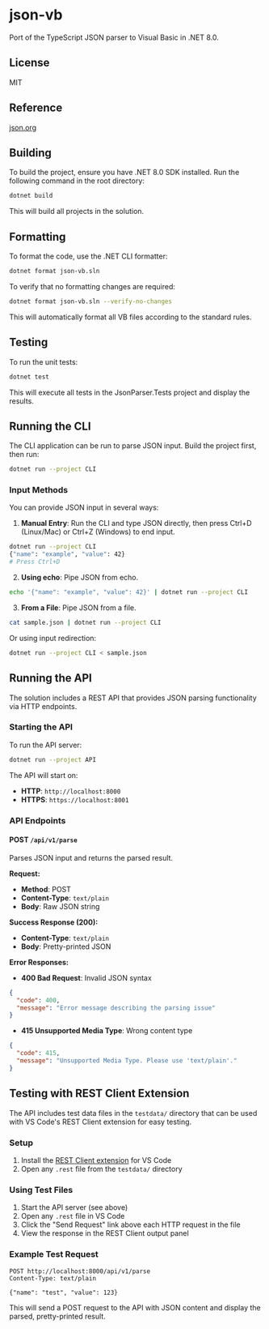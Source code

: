 # json-vb

Port of the TypeScript JSON parser to Visual Basic in .NET 8.0.

## License

MIT

## Reference

[json.org](https://www.json.org/json-en.html)

## Building

To build the project, ensure you have .NET 8.0 SDK installed. Run the following command in the root directory:

```bash
dotnet build
```

This will build all projects in the solution.

## Formatting

To format the code, use the .NET CLI formatter:

```bash
dotnet format json-vb.sln
```

To verify that no formatting changes are required:

```bash
dotnet format json-vb.sln --verify-no-changes
```

This will automatically format all VB files according to the standard rules.

## Testing

To run the unit tests:

```bash
dotnet test
```

This will execute all tests in the JsonParser.Tests project and display the results.

## Running the CLI

The CLI application can be run to parse JSON input. Build the project first, then run:

```bash
dotnet run --project CLI
```

### Input Methods

You can provide JSON input in several ways:

1. **Manual Entry**: Run the CLI and type JSON directly, then press Ctrl+D (Linux/Mac) or Ctrl+Z (Windows) to end input.

```bash
dotnet run --project CLI
{"name": "example", "value": 42}
# Press Ctrl+D
```

2. **Using echo**: Pipe JSON from echo.

```bash
echo '{"name": "example", "value": 42}' | dotnet run --project CLI
```

3. **From a File**: Pipe JSON from a file.

```bash
cat sample.json | dotnet run --project CLI
```

Or using input redirection:

```bash
dotnet run --project CLI < sample.json
```

## Running the API

The solution includes a REST API that provides JSON parsing functionality via HTTP endpoints.

### Starting the API

To run the API server:

```bash
dotnet run --project API
```

The API will start on:

- **HTTP**: `http://localhost:8000`
- **HTTPS**: `https://localhost:8001`

### API Endpoints

#### POST `/api/v1/parse`

Parses JSON input and returns the parsed result.

**Request:**

- **Method**: POST
- **Content-Type**: `text/plain`
- **Body**: Raw JSON string

**Success Response (200):**

- **Content-Type**: `text/plain`
- **Body**: Pretty-printed JSON

**Error Responses:**

- **400 Bad Request**: Invalid JSON syntax

```json
{
  "code": 400,
  "message": "Error message describing the parsing issue"
}
```

- **415 Unsupported Media Type**: Wrong content type

```json
{
  "code": 415,
  "message": "Unsupported Media Type. Please use 'text/plain'."
}
```

## Testing with REST Client Extension

The API includes test data files in the `testdata/` directory that can be used with VS Code's REST Client extension for easy testing.

### Setup

1. Install the [REST Client extension](https://marketplace.visualstudio.com/items?itemName=humao.rest-client) for VS Code
2. Open any `.rest` file from the `testdata/` directory

### Using Test Files

1. Start the API server (see above)
2. Open any `.rest` file in VS Code
3. Click the "Send Request" link above each HTTP request in the file
4. View the response in the REST Client output panel

### Example Test Request

```http
POST http://localhost:8000/api/v1/parse
Content-Type: text/plain

{"name": "test", "value": 123}
```

This will send a POST request to the API with JSON content and display the parsed, pretty-printed result.
